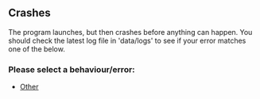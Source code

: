 ## Crashes
The program launches, but then crashes before anything can happen. You should check the latest log file in 'data/logs' to see if your error matches one of the below.
### Please select a behaviour/error:
- [Other](report-new)
